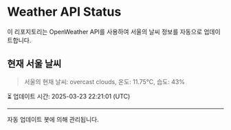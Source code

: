 
# Weather API Status

이 리포지토리는 OpenWeather API를 사용하여 서울의 날씨 정보를 자동으로 업데이트합니다.

## 현재 서울 날씨
> 서울의 현재 날씨: overcast clouds, 온도: 11.75°C, 습도: 43%

⏳ 업데이트 시간: 2025-03-23 22:21:01 (UTC)

---
자동 업데이트 봇에 의해 관리됩니다.
